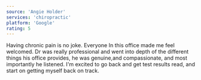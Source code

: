 ```yaml
---
source: 'Angie Holder'
services: 'chiropractic'
platform: 'Google'
rating: 5
---
```


Having chronic pain is no joke. Everyone In this office made me feel welcomed. Dr was really professional and went into depth of the different things his office provides, he was genuine,and compassionate, and most importantly he listened. I'm excited to go back and get test results read, and start on getting myself back on track.

